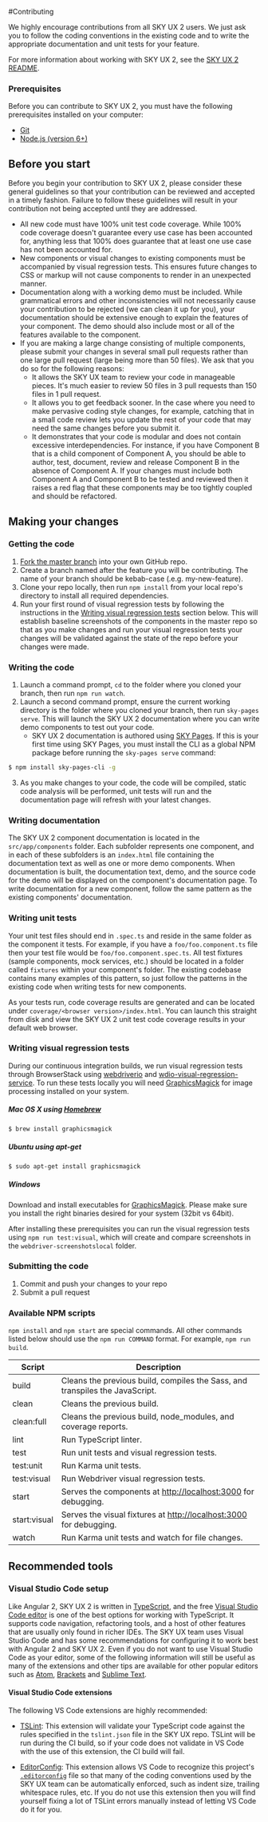 #Contributing

We highly encourage contributions from all SKY UX 2 users. We just ask you to follow the coding conventions in the existing code and to write the appropriate documentation and unit tests for your feature.

For more information about working with SKY UX 2, see the [SKY UX 2 README](https://github.com/blackbaud/skyux2/blob/master/README.md).

### Prerequisites
Before you can contribute to SKY UX 2, you must have the following prerequisites installed on your computer:
- [Git](https://git-scm.com/)
- [Node.js (version 6+)](https://nodejs.org/en/)

## Before you start

Before you begin your contribution to SKY UX 2, please consider these general guidelines so that your contribution can be reviewed and accepted in a timely fashion.  Failure to follow these guidelines will result in your contribution not being accepted until they are addressed.

- All new code must have 100% unit test code coverage.  While 100% code coverage doesn't guarantee every use case has been accounted for, anything less that 100% does guarantee that at least one use case has not been accounted for.
- New components or visual changes to existing components must be accompanied by visual regression tests. This ensures future changes to CSS or markup will not cause components to render in an unexpected manner.  
- Documentation along with a working demo must be included.  While grammatical errors and other inconsistencies will not necessarily cause your contribution to be rejected (we can clean it up for you), your documentation should be extensive enough to explain the features of your component.  The demo should also include most or all of the features available to the component.
- If you are making a large change consisting of multiple components, please submit your changes in several small pull requests rather than one large pull request (large being more than 50 files).  We ask that you do so for the following reasons:
    - It allows the SKY UX team to review your code in manageable pieces.  It's much easier to review 50 files in 3 pull requests than 150 files in 1 pull request.
    - It allows you to get feedback sooner.  In the case where you need to make pervasive coding style changes, for example, catching that in a small code review lets you update the rest of your code that may need the same changes before you submit it.
    - It demonstrates that your code is modular and does not contain excessive interdependencies.  For instance, if you have Component B that is a child component of Component A, you should be able to author, test, document, review and release Component B in the absence of Component A.  If your changes must include both Component A and Component B to be tested and reviewed then it raises a red flag that these components may be too tightly coupled and should be refactored.

## Making your changes

### Getting the code

1. [Fork the master branch](https://help.github.com/articles/fork-a-repo/) into your own GitHub repo.
2. Create a branch named after the feature you will be contributing.  The name of your branch should be kebab-case (.e.g. my-new-feature).
3. Clone your repo locally, then run `npm install` from your local repo's directory to install all required dependencies.
4. Run your first round of visual regression tests by following the instructions in the [Writing visual regression tests](#writing-visual-regression-tests) section below.  This will establish baseline screenshots of the components in the master repo so that as you make changes and run your visual regression tests your changes will be validated against the state of the repo before your changes were made.

### Writing the code

1. Launch a command prompt, `cd` to the folder where you cloned your branch, then run `npm run watch`.
2. Launch a second command prompt, ensure the current working directory is the folder where you cloned your branch, then run `sky-pages serve`.  This will launch the SKY UX 2 documentation where you can write demo components to test out your code.  
    - SKY UX 2 documentation is authored using [SKY Pages](https://github.com/blackbaud/sky-pages-cli). If this is your first time using SKY Pages, you must install the CLI as a global NPM package before running the `sky-pages serve` command:

```sh
$ npm install sky-pages-cli -g
```
  
3. As you make changes to your code, the code will be compiled, static code analysis will be performed, unit tests will run and the documentation page will refresh with your latest changes.  

### Writing documentation

The SKY UX 2 component documentation is located in the `src/app/components` folder.  Each subfolder represents one component, and in each of these subfolders is an `index.html` file containing the documentation text as well as one or more demo components.  When documentation is built, the documentation text, demo, and the source code for the demo will be displayed on the component's documentation page.  To write documentation for a new component, follow the same pattern as the existing components' documentation.  

### Writing unit tests

Your unit test files should end in `.spec.ts` and reside in the same folder as the component it tests.  For example, if you have a `foo/foo.component.ts` file then your test file would be `foo/foo.component.spec.ts`.  All test fixtures (sample components, mock services, etc.) should be located in a folder called `fixtures` within your component's folder.  The existing codebase contains many examples of this pattern, so just follow the patterns in the existing code when writing tests for new components.

As your tests run, code coverage results are generated and can be located under `coverage/<browser version>/index.html`.  You can launch this straight from disk and view the SKY UX 2 unit test code coverage results in your default web browser. 

### Writing visual regression tests

During our continuous integration builds, we run visual regression tests through BrowserStack using [webdriverio](http://webdriver.io/) and [wdio-visual-regression-service](https://github.com/zinserjan/wdio-visual-regression-service). To run these tests locally you will need [GraphicsMagick](http://www.graphicsmagick.org/) for image processing installed on your system.

##### Mac OS X using [Homebrew](http://mxcl.github.io/homebrew/)
```sh
$ brew install graphicsmagick
```

##### Ubuntu using apt-get
```sh
$ sudo apt-get install graphicsmagick
```

##### Windows

Download and install executables for [GraphicsMagick](http://www.graphicsmagick.org/download.html).
Please make sure you install the right binaries desired for your system (32bit vs 64bit).

After installing these prerequisites you can run the visual regression tests using `npm run test:visual`, which will create and compare screenshots in the `webdriver-screenshotslocal` folder.

### Submitting the code

1. Commit and push your changes to your repo
2. Submit a pull request

### Available NPM scripts

`npm install` and `npm start` are special commands.  All other commands listed below should use the `npm run COMMAND` format.  For example, `npm run build`.

Script      | Description
----------- | -----------
build       | Cleans the previous build, compiles the Sass, and transpiles the JavaScript.
clean       | Cleans the previous build.
clean:full  | Cleans the previous build, node_modules, and coverage reports.
lint        | Run TypeScript linter.
test        | Run unit tests and visual regression tests.
test:unit   | Run Karma unit tests.
test:visual | Run Webdriver visual regression tests.
start       | Serves the components at [http://localhost:3000](http://localhost:3000) for debugging.
start:visual| Serves the visual fixtures at [http://localhost:3000](http://localhost:3000) for debugging.
watch       | Run Karma unit tests and watch for file changes.


## Recommended tools

### Visual Studio Code setup

Like Angular 2, SKY UX 2 is written in [TypeScript](https://www.typescriptlang.org/), and the free [Visual Studio Code editor](https://code.visualstudio.com/) is one of the best options for working with TypeScript.  It supports code navigation, refactoring tools, and a host of other features that are usually only found in richer IDEs.  The SKY UX team uses Visual Studio Code and has some recommendations for configuring it to work best with Angular 2 and SKY UX 2. Even if you do not want to use Visual Studio Code as your editor, some of the following information will still be useful as many of the extensions and other tips are available for other popular editors such as [Atom](https://atom.io/), [Brackets](http://brackets.io/) and [Sublime Text](https://www.sublimetext.com/).

#### Visual Studio Code extensions

The following VS Code extensions are highly recommended:

- [TSLint](https://marketplace.visualstudio.com/items?itemName=eg2.tslint): This extension will validate your TypeScript code against the rules specified in the `tslint.json` file in the SKY UX repo.  TSLint will be run during the CI build, so if your code does not validate in VS Code with the use of this extension, the CI build will fail.

- [EditorConfig](https://github.com/editorconfig/editorconfig-vscode): This extension allows VS Code to recognize this project's [`.editorconfig`](http://editorconfig.org/) file so that many of the coding conventions used by the SKY UX team can be automatically enforced, such as indent size, trailing whitespace rules, etc.  If you do not use this extension then you will find yourself fixing a lot of TSLint errors manually instead of letting VS Code do it for you.
